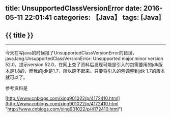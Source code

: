 title: UnsupportedClassVersionError
date: 2016-05-11 22:01:41
categories: 【Java】
tags: [Java]
---
## {{ title }} ##

---

今天在写java的时候报了UnsupportedClassVersionError的错误，java.lang.UnsupportedClassVersionError: Unsupported major.minor version 52.0，提示version 52.0，在网上查了资料后发现可能是引入的包需要用的jdk版本是1.8的，而我的jdk是1.7，所以跑不起来。只要将引入的包调整到jdk 1.7的版本就可以了。

参考资料是

[http://www.cnblogs.com/xing901022/p/4172410.html](http://www.cnblogs.com/xing901022/p/4172410.html "http://www.cnblogs.com/xing901022/p/4172410.html")